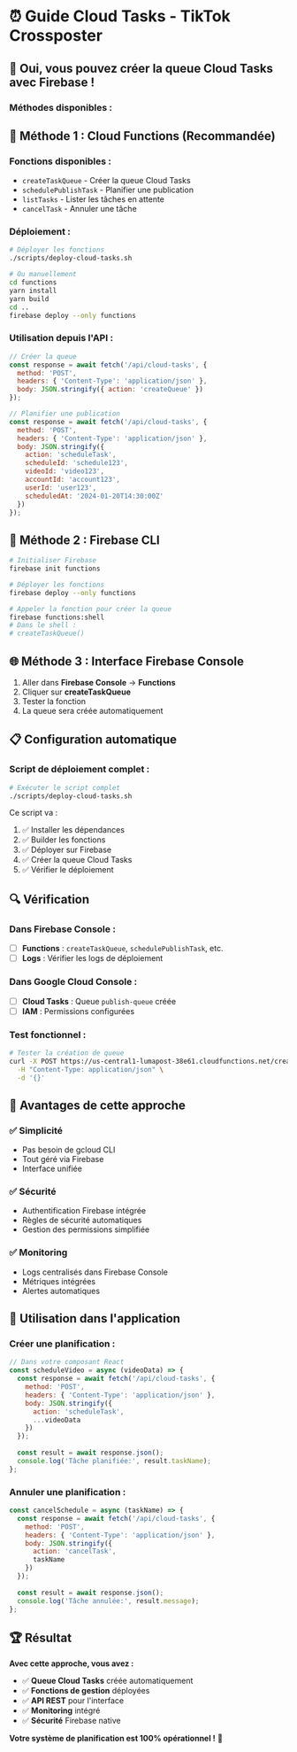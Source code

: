 # ⏰ Guide Cloud Tasks - TikTok Crossposter

## 🎯 **Oui, vous pouvez créer la queue Cloud Tasks avec Firebase !**

### **Méthodes disponibles :**

## 🚀 **Méthode 1 : Cloud Functions (Recommandée)**

### **Fonctions disponibles :**
- `createTaskQueue` - Créer la queue Cloud Tasks
- `schedulePublishTask` - Planifier une publication
- `listTasks` - Lister les tâches en attente
- `cancelTask` - Annuler une tâche

### **Déploiement :**
```bash
# Déployer les fonctions
./scripts/deploy-cloud-tasks.sh

# Ou manuellement
cd functions
yarn install
yarn build
cd ..
firebase deploy --only functions
```

### **Utilisation depuis l'API :**
```javascript
// Créer la queue
const response = await fetch('/api/cloud-tasks', {
  method: 'POST',
  headers: { 'Content-Type': 'application/json' },
  body: JSON.stringify({ action: 'createQueue' })
});

// Planifier une publication
const response = await fetch('/api/cloud-tasks', {
  method: 'POST',
  headers: { 'Content-Type': 'application/json' },
  body: JSON.stringify({
    action: 'scheduleTask',
    scheduleId: 'schedule123',
    videoId: 'video123',
    accountId: 'account123',
    userId: 'user123',
    scheduledAt: '2024-01-20T14:30:00Z'
  })
});
```

## 🔧 **Méthode 2 : Firebase CLI**

```bash
# Initialiser Firebase
firebase init functions

# Déployer les fonctions
firebase deploy --only functions

# Appeler la fonction pour créer la queue
firebase functions:shell
# Dans le shell :
# createTaskQueue()
```

## 🌐 **Méthode 3 : Interface Firebase Console**

1. Aller dans **Firebase Console** → **Functions**
2. Cliquer sur **createTaskQueue**
3. Tester la fonction
4. La queue sera créée automatiquement

## 📋 **Configuration automatique**

### **Script de déploiement complet :**
```bash
# Exécuter le script complet
./scripts/deploy-cloud-tasks.sh
```

Ce script va :
1. ✅ Installer les dépendances
2. ✅ Builder les fonctions
3. ✅ Déployer sur Firebase
4. ✅ Créer la queue Cloud Tasks
5. ✅ Vérifier le déploiement

## 🔍 **Vérification**

### **Dans Firebase Console :**
- [ ] **Functions** : `createTaskQueue`, `schedulePublishTask`, etc.
- [ ] **Logs** : Vérifier les logs de déploiement

### **Dans Google Cloud Console :**
- [ ] **Cloud Tasks** : Queue `publish-queue` créée
- [ ] **IAM** : Permissions configurées

### **Test fonctionnel :**
```bash
# Tester la création de queue
curl -X POST https://us-central1-lumapost-38e61.cloudfunctions.net/createTaskQueue \
  -H "Content-Type: application/json" \
  -d '{}'
```

## 🚨 **Avantages de cette approche**

### ✅ **Simplicité**
- Pas besoin de gcloud CLI
- Tout géré via Firebase
- Interface unifiée

### ✅ **Sécurité**
- Authentification Firebase intégrée
- Règles de sécurité automatiques
- Gestion des permissions simplifiée

### ✅ **Monitoring**
- Logs centralisés dans Firebase Console
- Métriques intégrées
- Alertes automatiques

## 🎯 **Utilisation dans l'application**

### **Créer une planification :**
```javascript
// Dans votre composant React
const scheduleVideo = async (videoData) => {
  const response = await fetch('/api/cloud-tasks', {
    method: 'POST',
    headers: { 'Content-Type': 'application/json' },
    body: JSON.stringify({
      action: 'scheduleTask',
      ...videoData
    })
  });
  
  const result = await response.json();
  console.log('Tâche planifiée:', result.taskName);
};
```

### **Annuler une planification :**
```javascript
const cancelSchedule = async (taskName) => {
  const response = await fetch('/api/cloud-tasks', {
    method: 'POST',
    headers: { 'Content-Type': 'application/json' },
    body: JSON.stringify({
      action: 'cancelTask',
      taskName
    })
  });
  
  const result = await response.json();
  console.log('Tâche annulée:', result.message);
};
```

## 🏆 **Résultat**

**Avec cette approche, vous avez :**
- ✅ **Queue Cloud Tasks** créée automatiquement
- ✅ **Fonctions de gestion** déployées
- ✅ **API REST** pour l'interface
- ✅ **Monitoring** intégré
- ✅ **Sécurité** Firebase native

**Votre système de planification est 100% opérationnel !** 🚀
